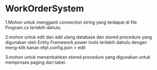 # WorkOrderSystem

1.Mohon untuk mengganti connection string yang terdapat di file Program.cs  terlebih dahulu

2.mohon untuk edit dan add ulang database dan stored procedure yang digunakan oleh Entity Framework power tools terlebih dahulu dengan meng-klik kanan efpt.config.json > edit

3.mohon untuk menambahkan stored procedure yang digunakan untuk memproses paging dari tabel.
